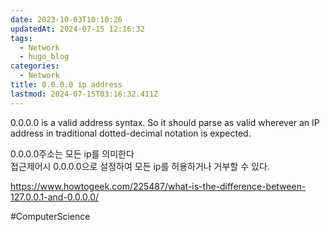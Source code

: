 ```yaml
---
date: 2023-10-03T10:10:26
updatedAt: 2024-07-15 12:16:32
tags:
  - Network
  - hugo_blog
categories:
  - Network
title: 0.0.0.0 ip address
lastmod: 2024-07-15T03:16:32.411Z
---
```

0.0.0.0 is a valid address syntax. So it should parse as valid wherever an IP address in traditional dotted-decimal notation is expected.

0.0.0.0주소는 모든 ip를 의미한다\
접근제어시 0.0.0.0으로 설정하여 모든 ip를 허용하거나 거부할 수 있다.

<https://www.howtogeek.com/225487/what-is-the-difference-between-127.0.0.1-and-0.0.0.0/>

\#ComputerScience
